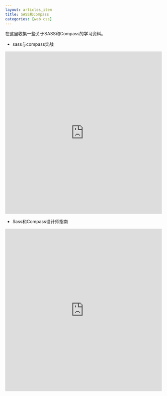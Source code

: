 ```yaml
---
layout: articles_item
title: SASS和Compass
categories: [web css]
---
```


在这里收集一些关于SASS和Compass的学习资料。


* sass与compass实战

<iframe width='100%' height='523' class='preview-iframe' scrolling='no' frameborder='0' src='http://download.csdn.net/source/preview/7705787/1c9c4bde7e0ffeb7a5d43068b29f5849' ></iframe>

* Sass和Compass设计师指南

<iframe width='100%' height='523' class='preview-iframe' scrolling='no' frameborder='0' src='http://download.csdn.net/source/preview/8226945/bf9beb01530658f61ded9c7db7a843b5' ></iframe>